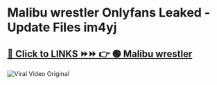 
 # Malibu wrestler Onlyfans Leaked - Update Files im4yj

## <h2><a href="https://clipsfans.com/Malibu_wrestler&ref=git">🔗 Click to LINKS ⏩⏩ 👉 🟢 Malibu wrestler </a></h2>

<a href="https://clipsfans.com/Malibu_wrestler&ref=git" rel="nofollow" data-target="animated-image.originalLink"><img src="https://i.ibb.co.com/xMMVF88/686577567.gif" alt="Viral Video Original" style="max-width: 100%; display: inline-block;" data-target="animated-image.originalImage"></a>

